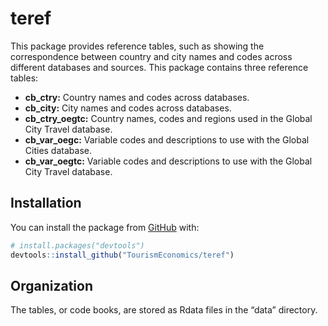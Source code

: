 
<!-- README.md is generated from README.Rmd. Please edit that file -->

# teref

<!-- badges: start -->

<!-- badges: end -->

This package provides reference tables, such as showing the
correspondence between country and city names and codes across different
databases and sources. This package contains three reference tables:

  - **cb\_ctry:** Country names and codes across databases.
  - **cb\_city:** City names and codes across databases.
  - **cb\_ctry\_oegtc:** Country names, codes and regions used in the
    Global City Travel database.
  - **cb\_var\_oegc:** Variable codes and descriptions to use with the
    Global Cities database.
  - **cb\_var\_oegtc:** Variable codes and descriptions to use with the
    Global City Travel database.

## Installation

You can install the package from [GitHub](https://github.com/) with:

``` r
# install.packages("devtools")
devtools::install_github("TourismEconomics/teref")
```

## Organization

The tables, or code books, are stored as Rdata files in the “data”
directory.
